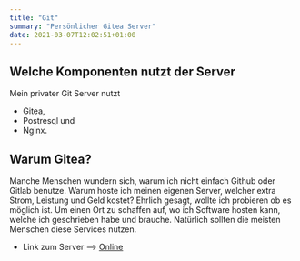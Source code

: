 ```yaml
---
title: "Git"
summary: "Persönlicher Gitea Server"
date: 2021-03-07T12:02:51+01:00
---
```


## Welche Komponenten nutzt der Server

Mein privater Git Server nutzt

+ Gitea,
+ Postresql und
+ Nginx.

## Warum Gitea?

Manche Menschen wundern sich, warum ich nicht einfach Github oder Gitlab benutze. Warum hoste ich meinen eigenen Server, welcher extra Strom, Leistung und Geld kostet? Ehrlich gesagt, wollte ich probieren ob es möglich ist. Um einen Ort zu schaffen auf, wo ich Software hosten kann, welche ich geschrieben habe und brauche. Natürlich sollten die meisten Menschen diese Services nutzen.

+ Link zum Server --> [Online](https://git.derchef.site)
